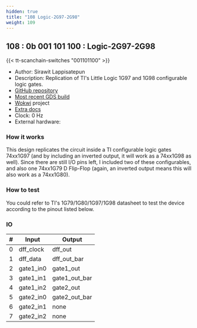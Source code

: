 ```yaml
---
hidden: true
title: "108 Logic-2G97-2G98"
weight: 109
---
```


## 108 : 0b 001 101 100 : Logic-2G97-2G98

{{< tt-scanchain-switches "001101100" >}}

* Author: Sirawit Lappisatepun
* Description: Replication of TI's Little Logic 1G97 and 1G98 configurable logic gates.
* [GitHub repository](https://github.com/Sirawit7205/tt02-2G97-2G98)
* [Most recent GDS build](https://github.com/Sirawit7205/tt02-2G97-2G98/actions/runs/3595755642)
* [Wokwi](https://wokwi.com/projects/341432030163108435) project
* [Extra docs]()
* Clock: 0 Hz
* External hardware: 



### How it works

This design replicates the circuit inside a TI configurable logic gates 74xx1G97 (and by including an inverted output, it will work as a 74xx1G98 as well). Since there are still I/O pins left, I included two of these configurables, and also one 74xx1G79 D Flip-Flop (again, an inverted output means this will also work as a 74xx1G80).

### How to test

You could refer to TI's 1G79/1G80/1G97/1G98 datasheet to test the device according to the pinout listed below.

### IO

| # | Input        | Output       |
|---|--------------|--------------|
| 0 | dff_clock  | dff_out |
| 1 | dff_data  | dff_out_bar |
| 2 | gate1_in0  | gate1_out |
| 3 | gate1_in1  | gate1_out_bar |
| 4 | gate1_in2  | gate2_out |
| 5 | gate2_in0  | gate2_out_bar |
| 6 | gate2_in1  | none |
| 7 | gate2_in2  | none |
